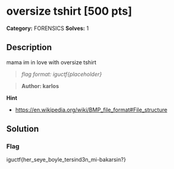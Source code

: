 # oversize tshirt [500 pts]

**Category:** FORENSICS
**Solves:** 1

## Description
mama im in love with oversize tshirt

>*flag format: iguctf{placeholder}*

>**Author: karlos**

**Hint**
* https://en.wikipedia.org/wiki/BMP_file_format#File_structure

## Solution

### Flag
iguctf{her_seye_boyle_tersind3n_mi-bakarsin?}
